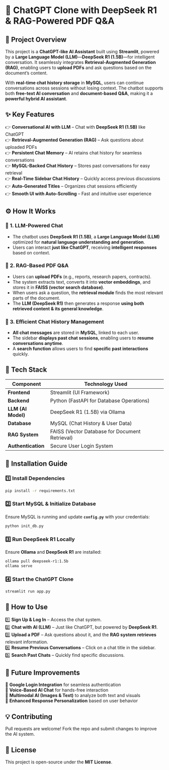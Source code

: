 # 🚀 ChatGPT Clone with DeepSeek R1 & RAG-Powered PDF Q&A  

## 📌 Project Overview  
This project is a **ChatGPT-like AI Assistant** built using **Streamlit**, powered by a **Large Language Model (LLM)**—**DeepSeek R1 (1.5B)**—for intelligent conversation. It seamlessly integrates **Retrieval-Augmented Generation (RAG)**, enabling users to **upload PDFs** and ask questions based on the document’s content.  

With **real-time chat history storage** in **MySQL**, users can continue conversations across sessions without losing context. The chatbot supports both **free-text AI conversation** and **document-based Q&A**, making it a **powerful hybrid AI assistant**.  

## ✨ Key Features  
👉 **Conversational AI with LLM** – Chat with **DeepSeek R1 (1.5B)** like ChatGPT  
👉 **Retrieval-Augmented Generation (RAG)** – Ask questions about uploaded PDFs  
👉 **Persistent Chat Memory** – AI retains chat history for seamless conversations  
👉 **MySQL-Backed Chat History** – Stores past conversations for easy retrieval  
👉 **Real-Time Sidebar Chat History** – Quickly access previous discussions  
👉 **Auto-Generated Titles** – Organizes chat sessions efficiently  
👉 **Smooth UI with Auto-Scrolling** – Fast and intuitive user experience  

## ⚙️ How It Works  

### 🔹 **1. LLM-Powered Chat**  
- The chatbot uses **DeepSeek R1 (1.5B)**, a **Large Language Model (LLM)** optimized for **natural language understanding and generation**.  
- Users can interact **just like ChatGPT**, receiving **intelligent responses** based on context.  

### 🔹 **2. RAG-Based PDF Q&A**  
- Users can **upload PDFs** (e.g., reports, research papers, contracts).  
- The system extracts text, converts it into **vector embeddings**, and stores it in **FAISS (vector search database)**.  
- When users ask a question, the **retrieval module** finds the most relevant parts of the document.  
- The **LLM (DeepSeek R1)** then generates a response **using both retrieved content & its general knowledge**.  

### 🔹 **3. Efficient Chat History Management**  
- **All chat messages** are stored in **MySQL**, linked to each user.  
- The sidebar **displays past chat sessions**, enabling users to **resume conversations anytime**.  
- A **search function** allows users to find **specific past interactions** quickly.  

## 🏰 Tech Stack  
| Component   | Technology Used   |  
|------------|------------------|  
| **Frontend**  | Streamlit (UI Framework)  |  
| **Backend**  | Python (FastAPI for Database Operations)  |  
| **LLM (AI Model)**  | DeepSeek R1 (1.5B) via Ollama  |  
| **Database**  | MySQL (Chat History & User Data)  |  
| **RAG System**  | FAISS (Vector Database for Document Retrieval)  |  
| **Authentication**  | Secure User Login System  |  

## 📌 Installation Guide  

### 1️⃣ **Install Dependencies**  
```bash  
pip install -r requirements.txt  
```  

### 2️⃣ **Start MySQL & Initialize Database**  
Ensure MySQL is running and update **`config.py`** with your credentials:  
```bash  
python init_db.py
```  

### 3️⃣ **Run DeepSeek R1 Locally**  
Ensure **Ollama** and **DeepSeek R1** are installed:  
```bash  
ollama pull deepseek-r1:1.5b  
ollama serve  
```  

### 4️⃣ **Start the ChatGPT Clone**  
```bash  
streamlit run app.py  
```  

## 📝 How to Use  
1️⃣ **Sign Up & Log In** – Access the chat system.  
2️⃣ **Chat with AI (LLM)** – Just like ChatGPT, but powered by **DeepSeek R1**.  
3️⃣ **Upload a PDF** – Ask questions about it, and the **RAG system retrieves** relevant information.  
4️⃣ **Resume Previous Conversations** – Click on a chat title in the sidebar.  
5️⃣ **Search Past Chats** – Quickly find specific discussions.  

## 🚀 Future Improvements  
🔹 **Google Login Integration** for seamless authentication  
🔹 **Voice-Based AI Chat** for hands-free interaction  
🔹 **Multimodal AI (Images & Text)** to analyze both text and visuals  
🔹 **Enhanced Response Personalization** based on user behavior  

## 💡 Contributing  
Pull requests are welcome! Fork the repo and submit changes to improve the AI system.  

## 🐝 License  
This project is open-source under the **MIT License**. 

